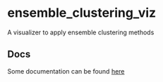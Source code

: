# ensemble_clustering_viz
A visualizer to apply ensemble clustering methods


## Docs

Some documentation can be found [here](https:/github.com/jose2008/tree/master/docs/README.md)